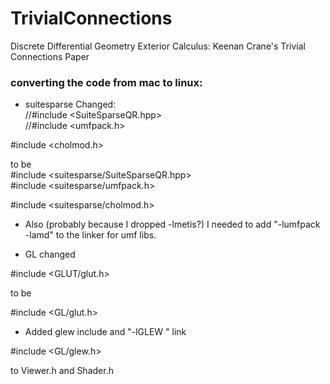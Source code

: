 # TrivialConnections
Discrete Differential Geometry Exterior Calculus:  Keenan Crane's Trivial Connections Paper


### converting the code from mac to linux:

 * suitesparse Changed: <br/>
//#include <SuiteSparseQR.hpp> <br/>
//#include <umfpack.h>

#include <cholmod.h>

to be <br/>
#include <suitesparse/SuiteSparseQR.hpp> <br/>
#include <suitesparse/umfpack.h>


#include <suitesparse/cholmod.h>

 * Also (probably because I dropped -lmetis?)
 I needed to add "-lumfpack -lamd"
 to the linker for umf libs.

 * GL changed

#include <GLUT/glut.h>

to be

#include <GL/glut.h>

 * Added glew include and "-lGLEW " link

#include <GL/glew.h>

to Viewer.h and Shader.h